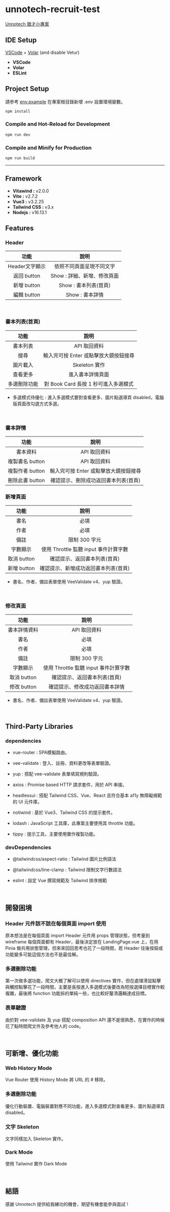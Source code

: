 # unnotech-recruit-test

[Unnotech 徵才小專案](https://tingminitime.github.io/unnotech-recruit-test/)

## IDE Setup

[VSCode](https://code.visualstudio.com/) + [Volar](https://marketplace.visualstudio.com/items?itemName=Vue.volar) (and disable Vetur)

- **VSCode**
- **Volar**
- **ESLint**

## Project Setup
請參考 [env.example](https://github.com/tingminitime/unnotech-recruit-test/blob/main/env.example) 在專案根目錄新增 .env 設置環境變數。

```sh
npm install
```

### Compile and Hot-Reload for Development

```sh
npm run dev
```

### Compile and Minify for Production

```sh
npm run build
```

---

## Framework
- **Vitawind :** v2.0.0
- **Vite :** v2.7.2
- **Vue3 :** v3.2.25
- **Tailwind CSS :** v3.x
- **Nodejs :** v16.13.1

## Features
### Header
| 功能 | 說明 |
|:----:|:----------:|
| Header文字顯示 | 依照不同頁面呈現不同文字 |
| 返回 button | Show : 詳細、新增、修改頁面 |
| 新增 button | Show : 書本列表(首頁) |
| 編輯 button | Show : 書本詳情 |

<br>

### 書本列表(首頁)
| 功能 | 說明 |
|:----:|:----------:|
| 書本列表 | API 取回資料 |
| 搜尋 | 輸入完可按 Enter 或點擊放大鏡按鈕搜尋 |
| 圖片載入 | Skeleton 實作 |
| 查看更多 | 進入書本詳情頁面 |
| 多選刪除功能 | 對 Book Card 長按 1 秒可進入多選模式 |

* 多選模式待優化 : 進入多選模式要對查看更多、圖片點選導頁 disabled，電腦版頁面改勾選方式多選。
<br>

### 書本詳情
| 功能 | 說明 |
|:----:|:----------:|
| 書本資料 | API 取回資料 |
| 複製書名 button | API 取回資料 |
| 複製作者 button | 輸入完可按 Enter 或點擊放大鏡按鈕搜尋 |
| 刪除此書 button | 確認提示、刪除成功返回書本列表(首頁) |

### 新增頁面
| 功能 | 說明 |
|:----:|:----------:|
| 書名 | 必填 |
| 作者 | 必填 |
| 備註 | 限制 300 字元 |
| 字數顯示 | 使用 Throttle 監聽 input 事件計算字數 |
| 取消 button | 確認提示、返回書本列表(首頁) |
| 新增 button | 確認提示、新增成功返回書本列表(首頁) |

* 書名、作者、備註表單使用 VeeValidate v4、yup 驗證。
<br>

### 修改頁面
| 功能 | 說明 |
|:----:|:----------:|
| 書本詳情資料 | API 取回資料 |
| 書名 | 必填 |
| 作者 | 必填 |
| 備註 | 限制 300 字元 |
| 字數顯示 | 使用 Throttle 監聽 input 事件計算字數 |
| 取消 button | 確認提示、返回書本列表(首頁) |
| 修改 button | 確認提示、修改成功返回書本詳情 |

* 書名、作者、備註表單使用 VeeValidate v4、yup 驗證。
<br>

## Third-Party Libraries
### dependencies
- vue-router :
  SPA模擬路由。

- vee-validate : 
  登入、註冊、資料更改等表單驗證。

- yup : 
  搭配 vee-validate 表單填寫規則驗證。

- axios : 
  Promise based HTTP 請求套件，用於 API 串接。

- headlessui : 
  搭配 Tailwind CSS、Vue、React 且符合基本 a11y 無障礙規範的 UI 元件庫。

- notiwind :
  基於 Vue3、Tailwind CSS 的提示套件。

- lodash :
  JavaScript 工具庫，此專案主要使用其 throttle 功能。

- tippy :
  提示工具，主要使用實作複製功能。

### devDependencies
- @tailwindcss/aspect-ratio :
  Tailwind 圖片比例語法

- @tailwindcss/line-clamp :
  Tailwind 限制文字行數語法

- eslint :
  設定 Vue 撰寫規範及 Tailwind 排序規範

<br>

## 開發困境
### Header 元件該不該在每個頁面 import 使用
原本想法是在每個頁面 import Header 元件用 props 管理狀態，但考量到 wireframe 每個頁面都有 Header，最後決定放在 LandingPage.vue 上，在用 Pinia 做共用狀態管理，但來來回回思考也花了一段時間，若 Header 往後按鈕或功能變多可能這個方法也不是最佳解。

### 多選刪除功能
第一次做多選功能，爬文大概了解可以使用 directives 實作，但在處理滑鼠點擊與觸控點擊花了一段時間，主要是長按進入多選模式後要改為短按選擇目標實作較複雜，最後將 function 功能拆的單純一些，也比較好釐清邏輯達成目標。

### 表單驗證
由於對 vee-validate 及 yup 搭配 composition API 還不是很熟悉，在實作的時候花了點時間爬文件及參考他人的 code。

<br>

## 可新增、優化功能
### Web History Mode
Vue Router 使用 History Mode 將 URL 的 # 移除。

### 多選刪除功能
優化行動裝置、電腦裝置對應不同功能，進入多選模式對查看更多、圖片點選導頁 disabled。

### 文字 Skeleton
文字同樣加入 Skeleton 實作。

### Dark Mode
使用 Tailwind 實作 Dark Mode

<br>

## 結語
感謝 Unnotech 提供給我練功的機會，期望有機會能參與面試 !

<br>
